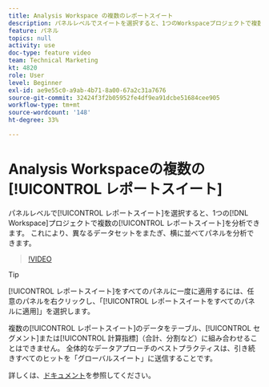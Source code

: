 ```yaml
---
title: Analysis Workspace の複数のレポートスイート
description: パネルレベルでスイートを選択すると、1つのWorkspaceプロジェクトで複数のレポートスイートを分析できます。 これにより、異なるデータセットをまたぎ、横に並べてパネルを分析できます。
feature: パネル
topics: null
activity: use
doc-type: feature video
team: Technical Marketing
kt: 4820
role: User
level: Beginner
exl-id: ae9e55c0-a9ab-4b71-8a00-67a2c31a7676
source-git-commit: 32424f3f2b05952fe4df9ea91dcbe51684cee905
workflow-type: tm+mt
source-wordcount: '148'
ht-degree: 33%

---
```


# Analysis Workspaceの複数の[!UICONTROL レポートスイート]

パネルレベルで[!UICONTROL レポートスイート]を選択すると、1つの[!DNL Workspace]プロジェクトで複数の[!UICONTROL レポートスイート]を分析できます。 これにより、異なるデータセットをまたぎ、横に並べてパネルを分析できます。

>[!VIDEO](https://video.tv.adobe.com/v/32843/?quality=12)

>[!TIP]
>
> [!UICONTROL レポートスイート]をすべてのパネルに一度に適用するには、任意のパネルを右クリックし、「[!UICONTROL レポートスイートをすべてのパネルに適用]」を選択します。

複数の[!UICONTROL レポートスイート]のデータをテーブル、[!UICONTROL セグメント]または[!UICONTROL 計算指標]（合計、分割など）に組み合わせることはできません。 全体的なデータアプローチのベストプラクティスは、引き続きすべてのヒットを「グローバルスイート」に送信することです。

詳しくは、[ドキュメント](https://docs.adobe.com/content/help/ja-JP/analytics/analyze/analysis-workspace/build-workspace-project/multiple-report-suites.html)を参照してください。
